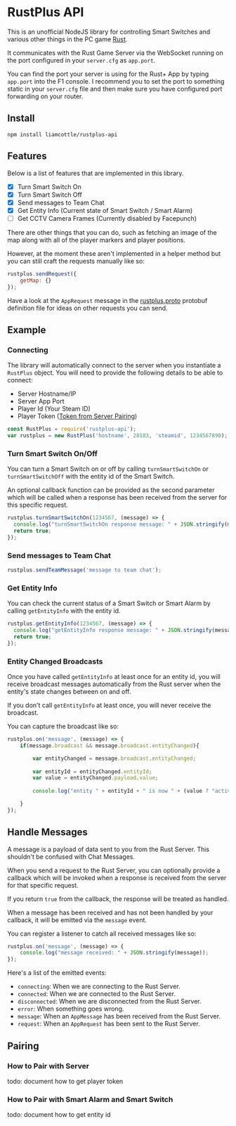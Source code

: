 # RustPlus API

This is an unofficial NodeJS library for controlling Smart Switches and various other things in the PC game [Rust](https://store.steampowered.com/app/252490/Rust/).

It communicates with the Rust Game Server via the WebSocket running on the port configured in your `server.cfg` as `app.port`.

You can find the port your server is using for the Rust+ App by typing `app.port` into the F1 console. I recommend you to set the port to something static in your `server.cfg` file and then make sure you have configured port forwarding on your router.

## Install

```
npm install liamcottle/rustplus-api
```

## Features

Below is a list of features that are implemented in this library.

- [x] Turn Smart Switch On
- [x] Turn Smart Switch Off
- [x] Send messages to Team Chat
- [x] Get Entity Info (Current state of Smart Switch / Smart Alarm)
- [ ] Get CCTV Camera Frames (Currently disabled by Facepunch)

There are other things that you can do, such as fetching an image of the map along with all of the player markers and player positions.

However, at the moment these aren't implemented in a helper method but you can still craft the requests manually like so:

```js
rustplus.sendRequest({
    getMap: {}
});
```

Have a look at the `AppRequest` message in the [rustplus.proto](./rustplus.proto) protobuf definition file for ideas on other requests you can send. 

## Example

### Connecting

The library will automatically connect to the server when you instantiate a `RustPlus` object. You will need to provide the following details to be able to connect:

- Server Hostname/IP
- Server App Port
- Player Id (Your Steam ID)
- Player Token ([Token from Server Pairing](#how-to-pair-with-server))

```js
const RustPlus = require('rustplus-api');
var rustplus = new RustPlus('hostname', 28183, 'steamid', 1234567890);
```

### Turn Smart Switch On/Off

You can turn a Smart Switch on or off by calling `turnSmartSwitchOn` or `turnSmartSwitchOff` with the entity id of the Smart Switch.

An optional callback function can be provided as the second parameter which will be called when a response has been received from the server for this specific request.

```js
rustplus.turnSmartSwitchOn(1234567, (message) => {
  console.log("turnSmartSwitchOn response message: " + JSON.stringify(message));
  return true;
});
```

### Send messages to Team Chat

```js
rustplus.sendTeamMessage('message to team chat');
```

### Get Entity Info

You can check the current status of a Smart Switch or Smart Alarm by calling `getEntityInfo` with the entity id.

```js
rustplus.getEntityInfo(1234567, (message) => {
  console.log("getEntityInfo response message: " + JSON.stringify(message));
  return true;
});
```

### Entity Changed Broadcasts

Once you have called `getEntityInfo` at least once for an entity id, you will receive broadcast messages automatically from the Rust server when the entity's state changes between on and off.

If you don't call `getEntityInfo` at least once, you will never receive the broadcast.

You can capture the broadcast like so:

```js
rustplus.on('message', (message) => {
    if(message.broadcast && message.broadcast.entityChanged){

        var entityChanged = message.broadcast.entityChanged;
    
        var entityId = entityChanged.entityId;
        var value = entityChanged.payload.value;
        
        console.log("entity " + entityId + " is now " + (value ? "active" : "inactive"));

    }
});
```

## Handle Messages

A message is a payload of data sent to you from the Rust Server. This shouldn't be confused with Chat Messages.

When you send a request to the Rust Server, you can optionally provide a callback which will be invoked when a response is received from the server for that specific request.

If you return `true` from the callback, the response will be treated as handled.

When a message has been received and has not been handled by your callback, it will be emitted via the `message` event.

You can register a listener to catch all received messages like so:

```js
rustplus.on('message', (message) => {
    console.log("message received: " + JSON.stringify(message));
});
```

Here's a list of the emitted events:

- `connecting`: When we are connecting to the Rust Server.
- `connected`: When we are connected to the Rust Server.
- `disconnected`: When we are disconnected from the Rust Server.
- `error`: When something goes wrong.
- `message`: When an `AppMessage` has been received from the Rust Server.
- `request`: When an `AppRequest` has been sent to the Rust Server.

## Pairing

### How to Pair with Server

todo: document how to get player token

### How to Pair with Smart Alarm and Smart Switch

todo: document how to get entity id
